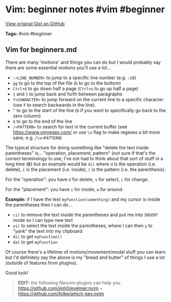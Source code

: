 # Vim: beginner notes #vim #beginner

[View original Gist on GitHub](https://gist.github.com/Integralist/95661bd8dad0b66909d3cd1823f0b8d4)

**Tags:** #vim #beginner

## Vim for beginners.md

There are many 'motions' and things you can do but I would probably say there are some essential motions you'll use a lot...

- `:<LINE_NUMBER>` to jump to a specific line number (e.g. `:10`)
- `gg` to go to the top of the file (`G` to go to the bottom)
- `Ctrl+d` to go down half a page (`Ctrl+u` to go up half a page)
- `{` and `}` to jump back and forth between paragraphs
- `f<CHARACTER>` to jump forward on the current line to a specific character (use `F` to search backwards in the line).
- `^` to go to the start of the line (`0` if you want to specifically go back to the zero column)
- `$` to go to the end of the line
- `/<PATTERN>` to search for text in the current buffer (see https://www.vimregex.com/ or use `\v` flag to make regexes a bit more sane, e.g. `/\v<PATTERN`)

The typical structure for doing something like "delete the text inside parentheses" is... "operation, placement, pattern" (not sure if that's the correct terminology to use, I've not had to think about that sort of stuff in a long time 😅) but an example would be `di(` where `d` is the operation (i.e. delete), `i` is the placement (i.e. inside), `(` is the pattern (i.e. the parenthesis).

For the "operation": you have `d` for delete, `v` for select, `c` for change.

For the "placement": you have `i` for inside, `a` for around.

**Example:** if I have the text `myFunction(something)` and my cursor is inside the parentheses then I can do...

- `ci(` to remove the text inside the parentheses and put me into `INSERT` mode so I can type new text 
- `vi(` to select the text inside the parentheses, where I can then `y` to "yank" the text into my clipboard
- `di(` to get `myFunction()` 
- `da(` to get `myFunction`

Of course there's a lifetime of motions/movement/modal stuff you can learn but I'd definitely say the above is my "bread and butter" of things I use a lot (outside of features from plugins).

Good luck!

> **EDIT:** the following Neovim plugins can help you https://github.com/jinh0/eyeliner.nvim + https://github.com/folke/which-key.nvim

